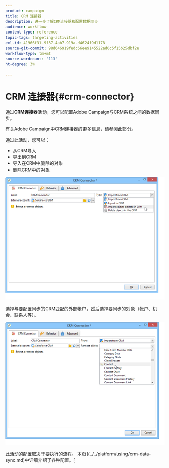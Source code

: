 ```yaml
---
product: campaign
title: CRM 连接器
description: 进一步了解CRM连接器和配置数据同步
audience: workflow
content-type: reference
topic-tags: targeting-activities
exl-id: 41966f31-9f37-4ab7-919a-d4624f9d1178
source-git-commit: 98d646919fedc66ee9145522ad0c5f15b25dbf2e
workflow-type: tm+mt
source-wordcount: '113'
ht-degree: 3%

---
```


# CRM 连接器{#crm-connector}

通过&#x200B;**CRM连接器**&#x200B;活动，您可以配置Adobe Campaign与CRM系统之间的数据同步。

有关Adobe Campaign中CRM连接器的更多信息，请参阅此[部分](../../platform/using/crm-connectors.md)。

通过此活动，您可以：

* 从CRM导入
* 导出到CRM
* 导入在CRM中删除的对象
* 删除CRM中的对象

![](assets/crm_task_select_op.png)

选择与要配置同步的CRM匹配的外部帐户，然后选择要同步的对象（帐户、机会、联系人等）。

![](assets/crm_task_select_obj.png)

此活动的配置取决于要执行的流程。 本页](../../platform/using/crm-data-sync.md)中详细介绍了各种配置。[
